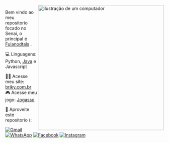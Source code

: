 <img src="https://raw.githubusercontent.com/MicaelliMedeiros/micaellimedeiros/master/image/computer-illustration.png" alt="ilustração de um computador" min-width="400px" max-width="400px" width="400px" align="right">

<p align="left"> 
  Bem vindo ao meu repositorio focado no Senai, o principal é <a href="https://github.com/Fulanodtals">Fulanodtals</a> .
</p>

<p align="left">
  💻 Linguagens: Python, <a href="https://github.com/JoaoSantosSN/Projetos-Java">Java</a> e Javascript
</p>

<p align="left">
  🙋‍♂️ Acesse meu site: <a href="https://briky.com.br">briky.com.br</a>
  🎮 Acesse meu jogo: <a href="https://jogasso-dp.vercel.app/">Jogasso</a>
</p>

<p align="left">
  💌 Aproveite este repositorio (:
</p>

<p align="left">
  <a href="#" title="Gmail">
  <img src="https://img.shields.io/badge/-Gmail-FF0000?style=flat-square&labelColor=FF0000&logo=gmail&logoColor=white&link=LINK-DO-SEU-GMAIL" alt="Gmail"/></a>
  <a href="#" title="github">
  <img src="https://img.shields.io/badge/-WhatsApp-25d366?style=flat-square&labelColor=25d366&logo=whatsapp&logoColor=white&link=API-DO-SEU-WHATSAPP" alt="WhatsApp"/></a>
  <a href="#" title="Facebook">
  <img src="https://img.shields.io/badge/-Facebook-3b5998?style=flat-square&labelColor=3b5998&logo=facebook&logoColor=white&link=LINK-DO-SEU-FACEBOOK" alt="Facebook"/></a>
  <a href="#" title="Instagram">
  <img src="https://img.shields.io/badge/-Instagram-DF0174?style=flat-square&labelColor=DF0174&logo=instagram&logoColor=white&link=LINK-DO-SEU-INSTAGRAM" alt="Instagram"/></a>
</p>
